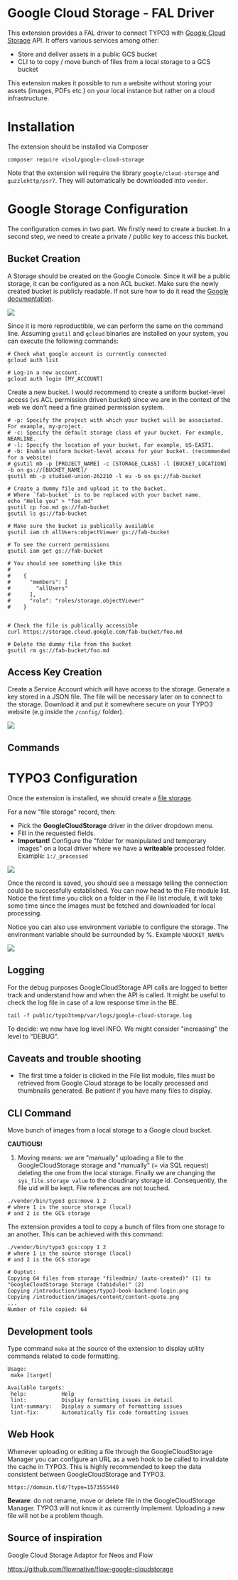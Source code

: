 # Google Cloud Storage - FAL Driver

This extension provides a FAL driver to connect TYPO3 with [Google Cloud Storage](https://cloud.google.com/storage) API.
It offers various services among other:

* Store and deliver assets in a public GCS bucket
* CLI to to copy / move bunch of files from a local storage to a GCS bucket

This extension makes it possible to run a website without storing your assets  (images, PDFs etc.) on your local instance
but rather on a cloud infrastructure.

Installation
============

The extension should be installed via Composer

```
composer require visol/google-cloud-storage
```

Note that the extension will require the library `google/cloud-storage` and `guzzlehttp/psr7`. They will
automatically be downloaded into `vendor`.

Google Storage Configuration
============================

The configuration comes in two part. We firstly need to create a bucket. In a second step, we need to create a private /
public key to access this bucket.

Bucket Creation
---------------

A Storage should be created on the Google Console. Since it will be a public storage, it can be configured 
as a non ACL bucket. Make sure the newly created bucket is publicly readable. If not sure how to do it read the 
[Google documentation](https://cloud.google.com/storage/docs/access-control/making-data-public).  

![](Documentation/google-storage-creation-01.png)

Since it is more reproductible, we can perform the same on the command line.
Assuming `gsutil` and `gcloud` binaries are installed on your system, you can execute the following commands:

```shell script
# Check what google account is currently connected
gcloud auth list

# Log-in a new account.
gcloud auth login [MY_ACCOUNT]
```

Create a new bucket. I would recommend to create a uniform bucket-level access (vs ACL permission driven bucket) since 
we are in the context of the web we don't need a fine grained permission system.

```shell script
# -p: Specify the project with which your bucket will be associated. For example, my-project.
# -c: Specify the default storage class of your bucket. For example, NEARLINE.
# -l: Specify the location of your bucket. For example, US-EAST1.
# -b: Enable uniform bucket-level access for your bucket. (recommended for a website)
# gsutil mb -p [PROJECT_NAME] -c [STORAGE_CLASS] -l [BUCKET_LOCATION] -b on gs://[BUCKET_NAME]/
gsutil mb -p studied-union-262210 -l eu -b on gs://fab-bucket

# Create a dummy file and upload it to the bucket.
# Where `fab-bucket` is to be replaced with your bucket name.
echo "Hello you" > "foo.md"
gsutil cp foo.md gs://fab-bucket
gsutil ls gs://fab-bucket

# Make sure the bucket is publically available
gsutil iam ch allUsers:objectViewer gs://fab-bucket

# To see the current permissions
gsutil iam get gs://fab-bucket

# You should see something like this
#
#    {
#      "members": [
#        "allUsers"
#      ], 
#      "role": "roles/storage.objectViewer"
#    }


# Check the file is publically accessible 
curl https://storage.cloud.google.com/fab-bucket/foo.md

# Delete the dummy file from the bucket
gsutil rm gs://fab-bucket/foo.md
```


Access Key Creation
-------------------

Create a Service Account which will have access to the storage.
Generate a key stored in a JSON file. The file will be necessary later on to connect to the storage.
Download it and put it somewhere secure on your TYPO3 website (e.g inside the `/config/` folder).

![](Documentation/google-storage-creation-02.png)


Commands
--------

TYPO3 Configuration
====================

Once the extension is installed, we should create
a [file storage](https://docs.typo3.org/m/typo3/reference-coreapi/master/en-us/ApiOverview/Fal/Administration/Storages.html).

For a new "file storage" record, then:

* Pick the **GoogleCloudStorage** driver in the driver dropdown menu.
* Fill in the requested fields.
* **Important!** Configure the "folder for manipulated and temporary images" on a local driver where we have a **writeable** processed folder.
  Example: `1:/_processed`


![](Documentation/driver-configuration-02.png)

Once the record is saved, you should see a message telling the connection could be successfully established.
You can now head to the File module list.
Notice the first time you click on a folder in the File list module,
it will take some time since the images must be fetched and downloaded for local processing.

Notice you can also use environment variable to configure the storage. 
The environment variable should be surrounded by %. Example `%BUCKET_NAME%` 

![](Documentation/driver-configuration-01.png)

Logging
-------

For the debug purposes GoogleCloudStorage API calls are logged to better track and understand how and when the API is called.
It might be useful to check the log file in case of a low response time in the BE.

```
tail -f public/typo3temp/var/logs/google-cloud-storage.log
```

To decide: we now have log level INFO. We might consider "increasing" the level to "DEBUG".

Caveats and trouble shooting
----------------------------

* The first time a folder is clicked in the File list module,
 files must be retrieved from Google Cloud storage to be locally processed and thumbnails generated.
 Be patient if you have many files to display.

CLI Command
-----------

Move bunch of images from a local storage to a Google cloud bucket.

**CAUTIOUS!**
1. Moving means: we are "manually" uploading a file
to the GoogleCloudStorage storage and "manually" (= via SQL request) deleting the one from the local storage.
Finally we are changing the `sys_file.storage value` to the cloudinary storage id.
Consequently, the file uid will be kept. File references are not touched.


```shell script
./vendor/bin/typo3 gcs:move 1 2
# where 1 is the source storage (local)
# and 2 is the GCS storage 
```

The extension provides a tool to copy a bunch of files from one storage to an another.
This can be achieved with this command:

```shell script
./vendor/bin/typo3 gcs:copy 1 2
# where 1 is the source storage (local)
# and 2 is the GCS storage

# Ouptut:
Copying 64 files from storage "fileadmin/ (auto-created)" (1) to "GoogleCloudStorage Storage (fabidule)" (2)
Copying /introduction/images/typo3-book-backend-login.png
Copying /introduction/images/content/content-quote.png
...
Number of file copied: 64
```

Development tools
-----------------

Type command `make` at the source of the extension to display utility commands related to code formatting.

```
Usage:
 make [target]

Available targets:
 help:           Help
 lint:           Display formatting issues in detail
 lint-summary:   Display a summary of formatting issues
 lint-fix:       Automatically fix code formatting issues
```

Web Hook
--------

Whenever uploading or editing a file through the GoogleCloudStorage Manager you can configure an URL
as a web hook to be called to invalidate the cache in TYPO3.
This is highly recommended to keep the data consistent between GoogleCloudStorage and TYPO3.

```shell script
https://domain.tld/?type=1573555440
```
**Beware**: do not rename, move or delete file in the GoogleCloudStorage Manager. TYPO3 will not know it as currently
implement. Uploading a new file will not be a problem though.

Source of inspiration
---------------------

Google Cloud Storage Adaptor for Neos and Flow

https://github.com/flownative/flow-google-cloudstorage
